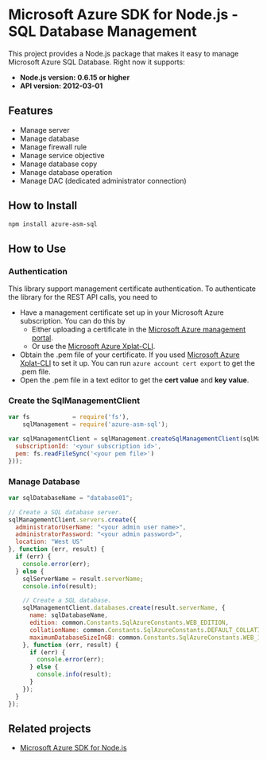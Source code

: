 # Microsoft Azure SDK for Node.js - SQL Database Management

This project provides a Node.js package that makes it easy to manage Microsoft Azure SQL Database. Right now it supports:
- **Node.js version: 0.6.15 or higher**
- **API version: 2012-03-01**

## Features

- Manage server
- Manage database
- Manage firewall rule
- Manage service objective
- Manage database copy
- Manage database operation
- Manage DAC (dedicated administrator connection)

## How to Install

```bash
npm install azure-asm-sql
```

## How to Use

### Authentication

This library support management certificate authentication. To authenticate the library for the REST API calls, you need to
* Have a management certificate set up in your Microsoft Azure subscription. You can do this by
  * Either uploading a certificate in the [Microsoft Azure management portal](https://manage.windowsazure.com).
  * Or use the [Microsoft Azure Xplat-CLI](https://github.com/Azure/azure-xplat-cli).
* Obtain the .pem file of your certificate. If you used [Microsoft Azure Xplat-CLI](https://github.com/Azure/azure-xplat-cli) to set it up. You can run ``azure account cert export`` to get the .pem file.
* Open the .pem file in a text editor to get the **cert value** and **key value**.

### Create the SqlManagementClient

```javascript
var fs            = require('fs'),
    sqlManagement = require('azure-asm-sql');

var sqlManagementClient = sqlManagement.createSqlManagementClient(sqlManagement.createCertificateCloudCredentials({
  subscriptionId: '<your subscription id>',
  pem: fs.readFileSync('<your pem file>')
}));
```

### Manage Database

```javascript
var sqlDatabaseName = "database01";

// Create a SQL database server.
sqlManagementClient.servers.create({
  administratorUserName: "<your admin user name>",
  administratorPassword: "<your admin password>",
  location: "West US"
}, function (err, result) {
  if (err) {
    console.error(err);
  } else {
    sqlServerName = result.serverName;
    console.info(result);

    // Create a SQL database.
    sqlManagementClient.databases.create(result.serverName, {
      name: sqlDatabaseName,
      edition: common.Constants.SqlAzureConstants.WEB_EDITION,
      collationName: common.Constants.SqlAzureConstants.DEFAULT_COLLATION_NAME,
      maximumDatabaseSizeInGB: common.Constants.SqlAzureConstants.WEB_1GB
    }, function (err, result) {
      if (err) {
        console.error(err);
      } else {
        console.info(result);
      }
    });
  }
});
```

## Related projects

- [Microsoft Azure SDK for Node.js](https://github.com/WindowsAzure/azure-sdk-for-node)
